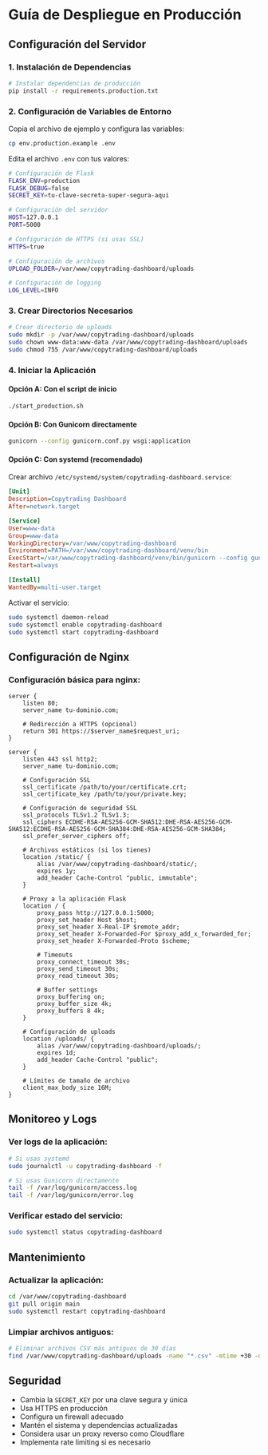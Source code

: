 # Guía de Despliegue en Producción

## Configuración del Servidor

### 1. Instalación de Dependencias

```bash
# Instalar dependencias de producción
pip install -r requirements.production.txt
```

### 2. Configuración de Variables de Entorno

Copia el archivo de ejemplo y configura las variables:

```bash
cp env.production.example .env
```

Edita el archivo `.env` con tus valores:

```bash
# Configuración de Flask
FLASK_ENV=production
FLASK_DEBUG=false
SECRET_KEY=tu-clave-secreta-super-segura-aqui

# Configuración del servidor
HOST=127.0.0.1
PORT=5000

# Configuración de HTTPS (si usas SSL)
HTTPS=true

# Configuración de archivos
UPLOAD_FOLDER=/var/www/copytrading-dashboard/uploads

# Configuración de logging
LOG_LEVEL=INFO
```

### 3. Crear Directorios Necesarios

```bash
# Crear directorio de uploads
sudo mkdir -p /var/www/copytrading-dashboard/uploads
sudo chown www-data:www-data /var/www/copytrading-dashboard/uploads
sudo chmod 755 /var/www/copytrading-dashboard/uploads
```

### 4. Iniciar la Aplicación

#### Opción A: Con el script de inicio
```bash
./start_production.sh
```

#### Opción B: Con Gunicorn directamente
```bash
gunicorn --config gunicorn.conf.py wsgi:application
```

#### Opción C: Con systemd (recomendado)

Crear archivo `/etc/systemd/system/copytrading-dashboard.service`:

```ini
[Unit]
Description=Copytrading Dashboard
After=network.target

[Service]
User=www-data
Group=www-data
WorkingDirectory=/var/www/copytrading-dashboard
Environment=PATH=/var/www/copytrading-dashboard/venv/bin
ExecStart=/var/www/copytrading-dashboard/venv/bin/gunicorn --config gunicorn.conf.py wsgi:application
Restart=always

[Install]
WantedBy=multi-user.target
```

Activar el servicio:
```bash
sudo systemctl daemon-reload
sudo systemctl enable copytrading-dashboard
sudo systemctl start copytrading-dashboard
```

## Configuración de Nginx

### Configuración básica para nginx:

```nginx
server {
    listen 80;
    server_name tu-dominio.com;
    
    # Redirección a HTTPS (opcional)
    return 301 https://$server_name$request_uri;
}

server {
    listen 443 ssl http2;
    server_name tu-dominio.com;
    
    # Configuración SSL
    ssl_certificate /path/to/your/certificate.crt;
    ssl_certificate_key /path/to/your/private.key;
    
    # Configuración de seguridad SSL
    ssl_protocols TLSv1.2 TLSv1.3;
    ssl_ciphers ECDHE-RSA-AES256-GCM-SHA512:DHE-RSA-AES256-GCM-SHA512:ECDHE-RSA-AES256-GCM-SHA384:DHE-RSA-AES256-GCM-SHA384;
    ssl_prefer_server_ciphers off;
    
    # Archivos estáticos (si los tienes)
    location /static/ {
        alias /var/www/copytrading-dashboard/static/;
        expires 1y;
        add_header Cache-Control "public, immutable";
    }
    
    # Proxy a la aplicación Flask
    location / {
        proxy_pass http://127.0.0.1:5000;
        proxy_set_header Host $host;
        proxy_set_header X-Real-IP $remote_addr;
        proxy_set_header X-Forwarded-For $proxy_add_x_forwarded_for;
        proxy_set_header X-Forwarded-Proto $scheme;
        
        # Timeouts
        proxy_connect_timeout 30s;
        proxy_send_timeout 30s;
        proxy_read_timeout 30s;
        
        # Buffer settings
        proxy_buffering on;
        proxy_buffer_size 4k;
        proxy_buffers 8 4k;
    }
    
    # Configuración de uploads
    location /uploads/ {
        alias /var/www/copytrading-dashboard/uploads/;
        expires 1d;
        add_header Cache-Control "public";
    }
    
    # Límites de tamaño de archivo
    client_max_body_size 16M;
}
```

## Monitoreo y Logs

### Ver logs de la aplicación:
```bash
# Si usas systemd
sudo journalctl -u copytrading-dashboard -f

# Si usas Gunicorn directamente
tail -f /var/log/gunicorn/access.log
tail -f /var/log/gunicorn/error.log
```

### Verificar estado del servicio:
```bash
sudo systemctl status copytrading-dashboard
```

## Mantenimiento

### Actualizar la aplicación:
```bash
cd /var/www/copytrading-dashboard
git pull origin main
sudo systemctl restart copytrading-dashboard
```

### Limpiar archivos antiguos:
```bash
# Eliminar archivos CSV más antiguos de 30 días
find /var/www/copytrading-dashboard/uploads -name "*.csv" -mtime +30 -delete
```

## Seguridad

- Cambia la `SECRET_KEY` por una clave segura y única
- Usa HTTPS en producción
- Configura un firewall adecuado
- Mantén el sistema y dependencias actualizadas
- Considera usar un proxy reverso como Cloudflare
- Implementa rate limiting si es necesario
